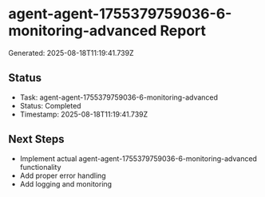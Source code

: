 # agent-agent-1755379759036-6-monitoring-advanced Report

Generated: 2025-08-18T11:19:41.739Z

## Status
- Task: agent-agent-1755379759036-6-monitoring-advanced
- Status: Completed
- Timestamp: 2025-08-18T11:19:41.739Z

## Next Steps
- Implement actual agent-agent-1755379759036-6-monitoring-advanced functionality
- Add proper error handling
- Add logging and monitoring
